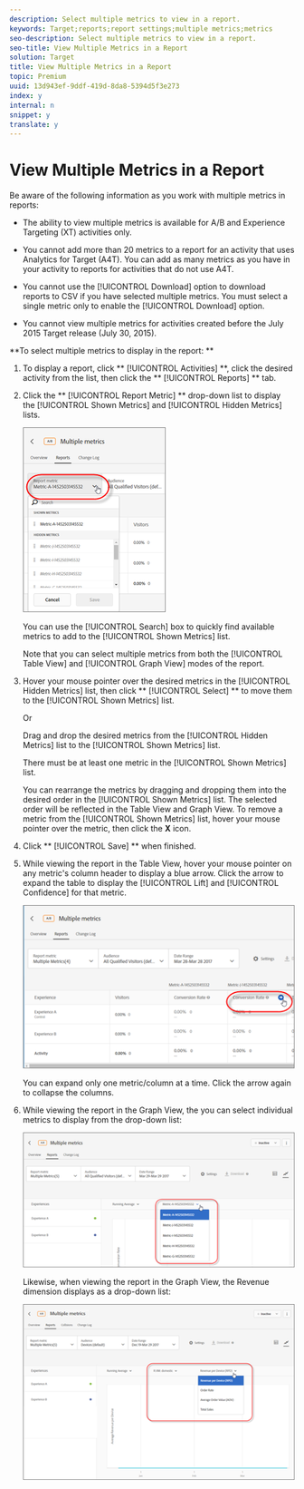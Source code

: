 ```yaml
---
description: Select multiple metrics to view in a report.
keywords: Target;reports;report settings;multiple metrics;metrics
seo-description: Select multiple metrics to view in a report.
seo-title: View Multiple Metrics in a Report
solution: Target
title: View Multiple Metrics in a Report
topic: Premium
uuid: 13d943ef-9ddf-419d-8da8-5394d5f3e273
index: y
internal: n
snippet: y
translate: y
---
```


# View Multiple Metrics in a Report

Be aware of the following information as you work with multiple metrics in reports: 


* The ability to view multiple metrics is available for A/B and Experience Targeting (XT) activities only. 

* You cannot add more than 20 metrics to a report for an activity that uses Analytics for Target (A4T). You can add as many metrics as you have in your activity to reports for activities that do not use A4T. 

* You cannot use the [!UICONTROL  Download] option to download reports to CSV if you have selected multiple metrics. You must select a single metric only to enable the [!UICONTROL  Download] option. 

* You cannot view multiple metrics for activities created before the July 2015 Target release (July 30, 2015). 



**To select multiple metrics to display in the report: ** 


1. To display a report, click ** [!UICONTROL  Activities] **, click the desired activity from the list, then click the ** [!UICONTROL  Reports] ** tab. 

1. Click the ** [!UICONTROL  Report Metric] ** drop-down list to display the [!UICONTROL  Shown Metrics] and [!UICONTROL  Hidden Metrics] lists. 

   ![](../../assets/multiple_metrics.png) 

   You can use the [!UICONTROL  Search] box to quickly find available metrics to add to the [!UICONTROL  Shown Metrics] list. 

   Note that you can select multiple metrics from both the [!UICONTROL  Table View] and [!UICONTROL  Graph View] modes of the report. 

1. Hover your mouse pointer over the desired metrics in the [!UICONTROL  Hidden Metrics] list, then click ** [!UICONTROL  Select] ** to move them to the [!UICONTROL  Shown Metrics] list. 

   Or 

   Drag and drop the desired metrics from the [!UICONTROL  Hidden Metrics] list to the [!UICONTROL  Shown Metrics] list. 

   There must be at least one metric in the [!UICONTROL  Shown Metrics] list. 

   You can rearrange the metrics by dragging and dropping them into the desired order in the [!UICONTROL  Shown Metrics] list. The selected order will be reflected in the Table View and Graph View. To remove a metric from the [!UICONTROL  Shown Metrics] list, hover your mouse pointer over the metric, then click the **X** icon. 

1. Click ** [!UICONTROL  Save] ** when finished. 

1. While viewing the report in the Table View, hover your mouse pointer on any metric's column header to display a blue arrow. Click the arrow to expand the table to display the [!UICONTROL  Lift] and [!UICONTROL  Confidence] for that metric. 

   ![](../../assets/multiple_metrics_table.png) 

   You can expand only one metric/column at a time. Click the arrow again to collapse the columns. 

1. While viewing the report in the Graph View, the you can select individual metrics to display from the drop-down list: 

   ![](../../assets/multiple_metrics_graph.png) 

   Likewise, when viewing the report in the Graph View, the Revenue dimension displays as a drop-down list: 

   ![](../../assets/muttiple_revenue.png) 


